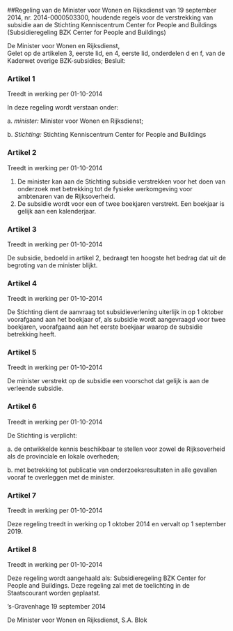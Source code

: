 <meta http-equiv='Content-Type' content='text/html; charset=utf-8' />

##Regeling van de Minister voor Wonen en Rijksdienst van 19 september 2014, nr. 2014-0000503300, houdende regels voor de verstrekking van subsidie aan de Stichting Kenniscentrum Center for People and Buildings (Subsidieregeling BZK Center for People and Buildings)

De Minister voor Wonen en Rijksdienst,  
Gelet op de artikelen 3, eerste lid, en 4, eerste lid, onderdelen d en f, van de Kaderwet overige BZK-subsidies;
Besluit:    

### Artikel  1  
Treedt in werking per 01-10-2014 

In deze regeling wordt verstaan onder: 

a.  *minister:* Minister voor Wonen en Rijksdienst;  

b.  *Stichting:* Stichting Kenniscentrum Center for People and Buildings   

### Artikel  2  
Treedt in werking per 01-10-2014 

1.  De minister kan aan de Stichting subsidie verstrekken voor het doen van onderzoek met betrekking tot de fysieke werkomgeving voor ambtenaren van de Rijksoverheid.   
2.  De subsidie wordt voor een of twee boekjaren verstrekt. Een boekjaar is gelijk aan een kalenderjaar.  

### Artikel  3  
Treedt in werking per 01-10-2014 

De subsidie, bedoeld in artikel 2, bedraagt ten hoogste het bedrag dat uit de begroting van de minister blijkt. 

### Artikel  4  
Treedt in werking per 01-10-2014 

De Stichting dient de aanvraag tot subsidieverlening uiterlijk in op 1 oktober voorafgaand aan het boekjaar of, als subsidie wordt aangevraagd voor twee boekjaren, voorafgaand aan het eerste boekjaar waarop de subsidie betrekking heeft. 

### Artikel  5  
Treedt in werking per 01-10-2014 

De minister verstrekt op de subsidie een voorschot dat gelijk is aan de verleende subsidie. 

### Artikel  6  
Treedt in werking per 01-10-2014 

De Stichting is verplicht: 

a. de ontwikkelde kennis beschikbaar te stellen voor zowel de Rijksoverheid als de provinciale en lokale overheden;  

b. met betrekking tot publicatie van onderzoeksresultaten in alle gevallen vooraf te overleggen met de minister.   

### Artikel  7  
Treedt in werking per 01-10-2014 

Deze regeling treedt in werking op 1 oktober 2014 en vervalt op 1 september 2019. 

### Artikel  8  
Treedt in werking per 01-10-2014 

Deze regeling wordt aangehaald als: Subsidieregeling BZK Center for People and Buildings. 
Deze regeling zal met de toelichting in de Staatscourant worden geplaatst.   

’s-Gravenhage 
19 september 2014   

De 
Minister voor Wonen en Rijksdienst, 
S.A. Blok     
